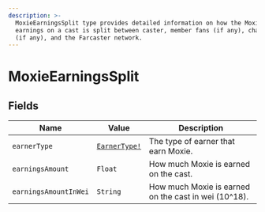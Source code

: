 ```yaml
---
description: >-
  MoxieEarningsSplit type provides detailed information on how the Moxie
  earnings on a cast is split between caster, member fans (if any), channel fans
  (if any), and the Farcaster network.
---
```


# MoxieEarningsSplit

## Fields

| Name                  | Value                                  | Description                                          |
| --------------------- | -------------------------------------- | ---------------------------------------------------- |
| `earnerType`          | [`EarnerType!`](../enum/earnertype.md) | The type of earner that earn Moxie.                  |
| `earningsAmount`      | `Float`                                | How much Moxie is earned on the cast.                |
| `earningsAmountInWei` | `String`                               | How much Moxie is earned on the cast in wei (10^18). |
